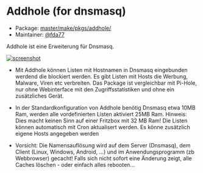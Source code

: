 # Addhole (for dnsmasq)
 - Package: [master/make/pkgs/addhole/](https://github.com/Freetz-NG/freetz-ng/tree/master/make/pkgs/addhole/)
 - Maintainer: [@fda77](https://github.com/fda77)

Addhole ist eine Erweiterung für Dnsmasq.<br>

[![screenshot](../screenshots/000-PKG_addhole_md.png)](../screenshots/000-PKG_addhole.png)

 - Mit Addhole können Listen mit Hostnamen in Dnsmasq eingebunden werdend die blockiert werden. Es gibt Listen mit Hosts die Werbung, Malware, Viren etc verbreiten.
   Das Package ist vergleichbar mit Pi-Hole, nur ohne Webinterface mit den Zugriffsstatistiken und ohne ein zusätzliches Gerät.

 - In der Standardkonfiguration von Addhole benötig Dnsmasq etwa 10MB Ram, werden alle vordefinierten Listen aktiviert 25MB Ram.
   Hinweis: Dies macht keinen Sinn auf einer Fritzbox mit 32 MB Ram!
   Die Listen können automatisch mit Cron aktualisert werden. Es könne zusätzlich eigene Hosts angegeben werden

 - Vorsicht: Die Namensauflösung wird auf dem Server (Dnsmasq), dem Client (Linux, Windows, Android, ...) und im Anwendungsprogramm (zb Webbrowser) gecacht!
   Falls sich nicht sofort eine Änderung zeigt, alle Caches löschen - oder einfach alles rebooten...

